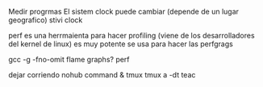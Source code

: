 Medir progrmas
El sistem clock puede cambiar (depende de un lugar geografico)
stivi clock

perf es una herrmaienta para hacer profiling (viene de los desarrolladores del kernel de linux)
    es muy potente
    se usa para hacer las perfgrags


gcc -g -fno-omit
flame graphs?
perf

dejar corriendo 
    nohub command &
    tmux
        tmux a -dt teac

